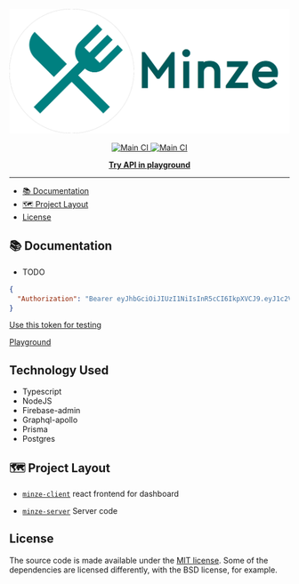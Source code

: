 [![Expo](/minze-client/public/resources/images/logo.png)](https://expo.io)

<p align="center">
    <a aria-label="Circle CI" href="https://github.com/shubhamxy/minze-server/workflows">
    <img alt="Main CI" src="https://github.com/shubhamxy/minze-server/workflows/MainCI/badge.svg">
  </a>
      <a aria-label="Code Review" href="https://www.codacy.com/manual/shubhamxy/minze-server?utm_source=github.com&utm_medium=referral&utm_content=shubhamxy/minze-server&utm_campaign=Badge_Grade">
    <img alt="Main CI" src="https://api.codacy.com/project/badge/Grade/f8d16537be3d419083f4dc388f3f7601">
  </a>
</p>

<p align="center">
  <a aria-label="Try API in playground" href="https://minze-server.herokuapp.com/graphql"><b>Try API in playground</b></a>
</p>
  
---

- [📚 Documentation](#-documentation)
- [🗺 Project Layout](#-project-layout)
- [License](#license)

## 📚 Documentation

- TODO

```json
{
  "Authorization": "Bearer eyJhbGciOiJIUzI1NiIsInR5cCI6IkpXVCJ9.eyJ1c2VySWQiOiJjazBzYWdmd2swMDV6MDc4MTAyMDl2Y2IwIiwiaWF0IjoxNTY4OTkzODk4fQ.YNJEAhWgX-pyjHATVrv6xYMOEDQUK5xK2jYvfIKKSWk"
}
```

[Use this token for testing](https://minze-server.herokuapp.com/testing)

[Playground](https://minze-server.herokuapp.com/graphql)

## **Technology Used**

- Typescript
- NodeJS
- Firebase-admin
- Graphql-apollo
- Prisma
- Postgres

<!-- ## 📚 Documentation -->

## 🗺 Project Layout

- [`minze-client`](/minze-client) react frontend for dashboard

- [`minze-server`](/minze-server) Server code

## License

The source code is made available under the [MIT license](LICENSE). Some of the dependencies are licensed differently, with the BSD license, for example.
